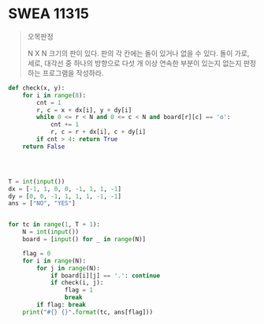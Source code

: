 # SWEA 11315

> 오목판정
>
> N X N 크기의 판이 있다. 판의 각 칸에는 돌이 있거나 없을 수 있다. 돌이 가로, 세로, 대각선 중 하나의 방향으로 다섯 개 이상 연속한 부분이 있는지 없는지 판정하는 프로그램을 작성하라.

```python
def check(x, y):
    for i in range(8):
        cnt = 1
        r, c = x + dx[i], y + dy[i]
        while 0 <= r < N and 0 <= c < N and board[r][c] == 'o':
            cnt += 1
            r, c = r + dx[i], c + dy[i]
        if cnt > 4: return True
    return False




T = int(input())
dx = [-1, 1, 0, 0, -1, 1, 1, -1]
dy = [0, 0, -1, 1, 1, 1, -1, -1]
ans = ["NO", "YES"]


for tc in range(1, T + 1):
    N = int(input())
    board = [input() for _ in range(N)]

    flag = 0
    for i in range(N):
        for j in range(N):
            if board[i][j] == '.': continue
            if check(i, j):
                flag = 1
                break
        if flag: break
    print("#{} {}".format(tc, ans[flag]))
```

